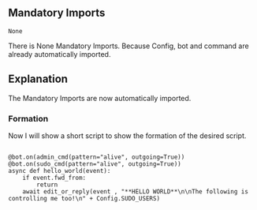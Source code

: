## Mandatory Imports
```python3
None
```
There is None Mandatory Imports. Because Config, bot and command are already automatically imported.

## Explanation
The Mandatory Imports are now automatically imported.

### Formation
Now I will show a short script to show the formation of the desired script.
```python3

@bot.on(admin_cmd(pattern="alive", outgoing=True))
@bot.on(sudo_cmd(pattern="alive", outgoing=True))
async def hello_world(event):
    if event.fwd_from:
        return
    await edit_or_reply(event , "**HELLO WORLD**\n\nThe following is controlling me too!\n" + Config.SUDO_USERS)
```
